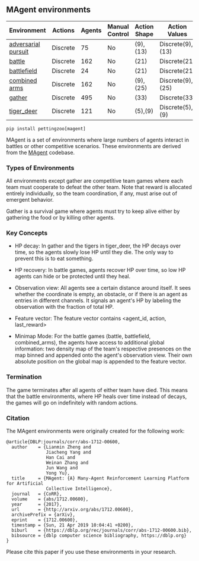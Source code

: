 
## MAgent environments

| Environment                              | Actions  | Agents | Manual Control | Action Shape | Action Values    | Observation Shape      | Observation Values |
|------------------------------------------|----------|--------|----------------|--------------|------------------|------------------------|--------------------|
| [adversarial pursuit](magent/adversarial_pursuit.md)             | Discrete | 75     | No             | (9),(13)     | Discrete(9),(13) | (10,10,19), (9,9,15)    | [0,2]              |
| [battle](magent/battle.md)               | Discrete | 162    | No             | (21)         | Discrete(21)     | (13,13,41)             | [0,2]              |
| [battlefield](magent/battlefield.md)     | Discrete | 24     | No             | (21)         | Discrete(21)     | (13,13,41)             | [0,2]              |
| [combined arms](magent/combined_arms.md) | Discrete | 162    | No             | (9),(25)     | Discrete(9),(25) | (13,13,35), (13,13,51) | [0,2]              |
| [gather](magent/gather.md)               | Discrete | 495    | No             | (33)         | Discrete(33)     | (15,15,43)             | [0,2]              |
| [tiger_deer](magent/tiger_deer.md)       | Discrete | 121    | No             | (5),(9)      | Discrete(5),(9)  | (3,3,21), (9,9,25)      | [0,2]              |


`pip install pettingzoo[magent]`

MAgent is a set of environments where large numbers of agents interact in battles or other competitive scenarios.
These environments are derived from the [MAgent](https://github.com/geek-ai/MAgent) codebase.

### Types of Environments

All environments except gather are competitive team games where each team must cooperate to defeat the other team. Note that reward is allocated entirely individually, so the team coordination, if any, must arise out of emergent behavior.

Gather is a survival game where agents must try to keep alive either by gathering the food or by killing other agents.

### Key Concepts

* HP decay: In gather and the tigers in tiger_deer, the HP decays over time, so the agents slowly lose HP until they die. The only way to prevent this is to eat something.

* HP recovery: In battle games, agents recover HP over time, so low HP agents can hide or be protected until they heal.

* Observation view: All agents see a certain distance around itself. It sees whether the coordinate is empty, an obstacle, or if there is an agent as entries in different channels. It signals an agent's HP by labeling the observation with the fraction of total HP.

* Feature vector: The feature vector contains <agent_id, action, last_reward>

* Minimap Mode: For the battle games (battle, battlefield, combined_arms), the agents have access to additional global information: two density map of the team's respective presences on the map binned and appended onto the agent's observation view. Their own absolute position on the global map is appended to the feature vector.

### Termination

The game terminates after all agents of either team have died. This means that the battle environments, where HP heals over time instead of decays, the games will go on indefinitely with random actions.


### Citation

The MAgent environments were originally created for the following work:

```
@article{DBLP:journals/corr/abs-1712-00600,
  author    = {Lianmin Zheng and
               Jiacheng Yang and
               Han Cai and
               Weinan Zhang and
               Jun Wang and
               Yong Yu},
  title     = {MAgent: {A} Many-Agent Reinforcement Learning Platform for Artificial
               Collective Intelligence},
  journal   = {CoRR},
  volume    = {abs/1712.00600},
  year      = {2017},
  url       = {http://arxiv.org/abs/1712.00600},
  archivePrefix = {arXiv},
  eprint    = {1712.00600},
  timestamp = {Sun, 21 Apr 2019 10:04:41 +0200},
  biburl    = {https://dblp.org/rec/journals/corr/abs-1712-00600.bib},
  bibsource = {dblp computer science bibliography, https://dblp.org}
}
```

Please cite this paper if you use these environments in your research.

